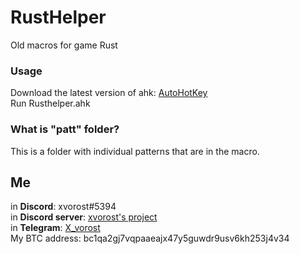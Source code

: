 # RustHelper
Old macros for game Rust

### Usage
Download the latest version of ahk: [AutoHotKey](https://www.autohotkey.com/)<br>
Run Rusthelper.ahk

### What is "patt" folder?
This is a folder with individual patterns that are in the macro.

## Me
in **Discord**: xvorost#5394<br>
in **Discord server**: [xvorost's project](https://discord.com/invite/9QwzZ8unqv)<br>
in **Telegram**: [X_vorost](https://t.me/x_vorost)<br>
My BTC address: bc1qa2gj7vqpaaeajx47y5guwdr9usv6kh253j4v34
